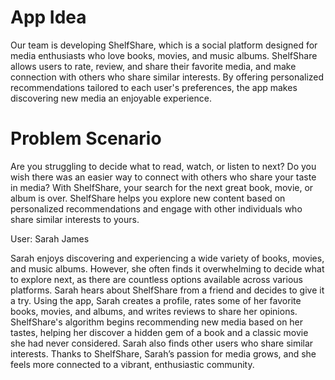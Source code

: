 # App Idea
Our team is developing ShelfShare, which is a social platform designed for media enthusiasts who love books, movies, and music albums. ShelfShare allows users to rate, review, and share their favorite media, and make connection with others who share similar interests. By offering personalized recommendations tailored to each user's preferences, the app makes discovering new media an enjoyable experience. 


# Problem Scenario
Are you struggling to decide what to read, watch, or listen to next? Do you wish there was an easier way to connect with others who share your taste in media? With ShelfShare, your search for the next great book, movie, or album is over. ShelfShare helps you explore new content based on personalized recommendations and engage with other individuals who share similar interests to yours.

User: Sarah James

Sarah enjoys discovering and experiencing a wide variety of books, movies, and music albums. However, she often finds it overwhelming to decide what to explore next, as there are countless options available across various platforms. Sarah hears about ShelfShare from a friend and decides to give it a try.
Using the app, Sarah creates a profile, rates some of her favorite books, movies, and albums, and writes reviews to share her opinions. ShelfShare's algorithm begins recommending new media based on her tastes, helping her discover a hidden gem of a book and a classic movie she had never considered. Sarah also finds other users who share similar interests. Thanks to ShelfShare, Sarah’s passion for media grows, and she feels more connected to a vibrant, enthusiastic community.
